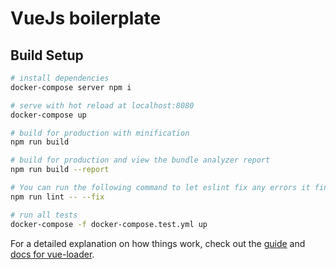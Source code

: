 # VueJs boilerplate

## Build Setup

``` bash
# install dependencies
docker-compose server npm i

# serve with hot reload at localhost:8080
docker-compose up

# build for production with minification
npm run build

# build for production and view the bundle analyzer report
npm run build --report

# You can run the following command to let eslint fix any errors it finds (if it can - not all errors are fixable like this):
npm run lint -- --fix

# run all tests
docker-compose -f docker-compose.test.yml up

```
For a detailed explanation on how things work, check out the [guide](http://vuejs-templates.github.io/webpack/) and [docs for vue-loader](http://vuejs.github.io/vue-loader).
